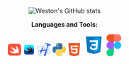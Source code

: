 <div align="center">
  
![Weston's GitHub stats](https://github-readme-stats.vercel.app/api?username=wmauz677&show_icons=true&theme=cobalt)

**Languages and Tools:**  

<code><img height="30" src="assets/swift.svg"></code>
<code><img height="30" src="assets/swiftui.svg"></code>
<code><img height="30" src="assets/xcode.svg"></code>
<code><img height="30" src="assets/python.svg"></code>
<code><img height="30" src="assets/html.svg"></code>
<code><img height="50" src="assets/css.svg"></code>
<img height="50" src="assets/figma.svg">
  
</div>

<!--
**wmauz677/wmauz677** is a ✨ _special_ ✨ repository because its `README.md` (this file) appears on your GitHub profile.

Here are some ideas to get you started:

- 🔭 I’m currently working on ...
- 🌱 I’m currently learning ...
- 👯 I’m looking to collaborate on ...
- 🤔 I’m looking for help with ...
- 💬 Ask me about ...
- 📫 How to reach me: ...
- 😄 Pronouns: ...
- ⚡ Fun fact: ...
-->
